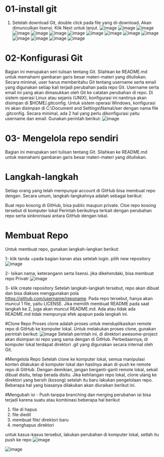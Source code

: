 # 01-install git
1. Setelah download Git, double click pada file yang di-download. Akan dimunculkan lisensi. Klik Next untuk lanjut.
![image](https://user-images.githubusercontent.com/127279123/224608749-270cb386-2f46-4b68-b518-e89eb9bde477.png)
![image](https://user-images.githubusercontent.com/127279123/224608843-65fa9176-329d-45f8-bc34-0a21220f6fdd.png)
![image](https://user-images.githubusercontent.com/127279123/224608884-f5e1d34a-a7d9-4741-836d-4053d25a648d.png)
![image](https://user-images.githubusercontent.com/127279123/224608901-29aded4a-09cc-4dd6-b5c9-3ec6590a034f.png)
![image](https://user-images.githubusercontent.com/127279123/224608929-bb879f65-dc57-4fcd-a3be-fa0210d44d72.png)
![image](https://user-images.githubusercontent.com/127279123/224608939-08fb3103-8d64-44f0-aec4-54e129312f93.png)
![image](https://user-images.githubusercontent.com/127279123/224608948-71755641-ee8c-4d78-922b-918ee29fa173.png)
![image](https://user-images.githubusercontent.com/127279123/224608954-01ac3fcf-7a86-4aff-a453-77931194d3fb.png)
![image](https://user-images.githubusercontent.com/127279123/224609011-65aa8907-05a8-4bbe-8ef5-c15d3b71d681.png)
![image](https://user-images.githubusercontent.com/127279123/224609022-c3d2b9cf-439a-4f15-a024-ba18ad615462.png)
![image](https://user-images.githubusercontent.com/127279123/224609055-b9cecaef-a709-4da7-9ba9-ab101f8425d4.png)
![image](https://user-images.githubusercontent.com/127279123/224609065-0acf79ef-2a25-48e0-9ffa-e059b6ae662d.png)
![image](https://user-images.githubusercontent.com/127279123/224609089-eb81077a-265c-4462-8f81-d5ab338f7a5f.png)
![image](https://user-images.githubusercontent.com/127279123/224609127-bfab2aab-6bb1-4366-9895-28c20bfab237.png)
![image](https://user-images.githubusercontent.com/127279123/224609112-7225adcb-e079-4c17-8313-90e52e66041a.png)

# 02-Konfigurasi Git
Bagian ini merupakan seri tulisan tentang Git. Silahkan ke README.md untuk memahami gambaran garis besar materi-materi yang dituliskan.
Secara minimal, user harus memberitahu Git tentang username serta email yang digunakan setiap kali terjadi perubahan pada repo Git. Username serta email ini yang akan dimasukkan oleh Git ke catatan perubahan di repo. Di sistem operasi Linux atau sejanis (UNIX), konfigurasi ini nantinya akan disimpan di $HOME/.gitconfig. Untuk sistem operasi Windows, konfigurasi ini akan disimpan di C:\Document and Settings\NamaUser dengan nama file .gitconfig. Secara minimal, ada 2 hal yang perlu dikonfigurasi yaitu username dan email. Gunakan perintah berikut:
![image](https://user-images.githubusercontent.com/127279123/224610334-121b0ff7-31e8-4820-afb7-56d2d75d6eab.png)

# 03- Mengelola repo sendiri
Bagian ini merupakan seri tulisan tentang Git. Silahkan ke README.md untuk memahami gambaran garis besar materi-materi yang dituliskan.

# Langkah-langkah
Setiap orang yang telah mempunyai account di GitHub bisa membuat repo dengan. Secara umum, langkah-langkahnya adalah sebagai berikut:

Buat repo kosong di GitHub, bisa public maupun private.
Cloe repo kosong tersebut di komputer lokal
Perintah berikutnya terkait dengan perubahan repo serta sinkronisasi antara GitHub dengan lokal.
# Membuat Repo
Untuk membuat repo, gunakan langkah-langkan berikut:

1- klik tanda +pada bagian kanan atas setelah login. pilih new repository
![image](https://user-images.githubusercontent.com/127279123/224618118-ff5b5fb8-a3df-4444-9587-292a84884b1a.png)

2- Isikan nama, keterangann serta lisensi. jika dikehendaki, bisa membuat repo Privatr
![image](https://user-images.githubusercontent.com/127279123/224618296-74477de7-f650-405d-a477-2f215e59f6cd.png)

3- klik create repository
Setelah langkah-langkah tersebut, repo akan dibuat dan bisa diakses menggunakan pola https://github.com/username/reponame. Pada repo tersebut, hanya akan muncul 1 file, yaitu LICENSE. Jika memilih membuat README pada saat langkah ke 2, juga akan muncul README.md. Ada atau tidak ada README.md tidak mempunyai efek apapun pada langkah ini.

#Clone Repo
Proses clone adalah proses untuk menduplikasikan remote repo di GitHub ke komputer lokal. Untuk melakukan proses clone, gunakan perintah berikut:
![image](https://user-images.githubusercontent.com/127279123/224911982-508bc3d8-0d89-4e8e-bf76-7218c326bc51.png)
Setelah perintah ini, di direktori awesome-project akan disimpan isi repo yang sama dengan di GitHub. Perbedaannya, di komputer lokal terdapat direktori .git yang digunakan secara internal oleh Git.

#Mengelola Repo
Setelah clone ke komputer lokal, semua manipulasi konten dilakukan di komputer lokal dan hasilnya akan di-push ke remote repo di GitHub. Dengan demikian, jangan berganti-ganti remote lokal, sekali dibuat disitu, tetap berada disitu. Jika kehilangan repo lokal, clone ulang ke direktori yang bersih (kosong) setelah itu baru lakukan pengelolaan repo. Beberapa hal yang biasanya dilakukan akan diuraikan berikut ini.

#Mengubah isi - Push tanppa branching dan merging
perubahan isi bisa terjadi karena suatu atau kombinasi beberapa hal berikut
1. file di hapus
2. file diedit
3. membuat file/ direktori baru
4. menghapus direktori

untuk kasus-kasus tersebut, lakukan perubahan di komputer lokal, setlah itu push ke repo
![image](https://user-images.githubusercontent.com/127279123/224920775-e2b3e963-488d-419f-b09f-6bfed71e76d7.png)


![image](https://user-images.githubusercontent.com/127279123/224922362-6a91b820-6073-4df5-809c-235cc1547ef4.png)


